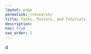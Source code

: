 ```yaml
---
layout: page
permalink: /research/
title: Talks, Posters, and Tutorials
description:
nav: true
nav_order: 2
---
```


d